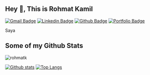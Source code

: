## Hey 👋, This is Rohmat Kamil
[![Gmail Badge](https://img.shields.io/badge/-rohmatkamil450@gmail.com-c14438?style=flat&logo=Gmail&logoColor=white&link=mailto:rohmatkamil450@gmail.com)](mailto:rohmatkamil450@gmail.com) 
[![Linkedin Badge](https://img.shields.io/badge/-rohmatk-0072b1?style=flat&logo=Linkedin&logoColor=white&link=https://www.linkedin.com/in/rohmatk/)](https://www.linkedin.com/in/rohmatk/) [![Github Badge](https://img.shields.io/badge/-rohmatk-grey?style=flat&logo=github&logoColor=white&link=https://github.com/rohmatk/)](https://www.github.com/rohmatk/)  [![Portfolio Badge](https://img.shields.io/badge/portfolio-web-blue?style=flat&link=cv.rohmatkamil.repl.co/)](cv.rohmatkamil.repl.co/) <p align='left'>Saya</p>
## Some of my Github Stats
<p align=left> <img src=https://komarev.com/ghpvc/?username=rohmatk alt=rohmatk /> </p>

[![Github stats](https://github-readme-stats.vercel.app/api?username=rohmatk&show_icons=true&include_all_commits=true)](https://github.com/rohmatk/github-readme-stats)
[![Top Langs](https://github-readme-stats.vercel.app/api/top-langs/?username=rohmatk&layout=compact)](https://github.com/rohmatk/github-readme-stats)
